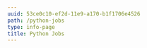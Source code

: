 ```yaml
---
uuid: 53ce0c10-ef2d-11e9-a170-b1f1706e4526
path: /python-jobs
type: info-page
title: Python Jobs
---
```


